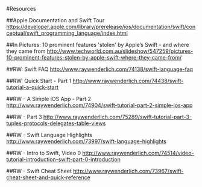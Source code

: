 #Resources

##Apple Documentation and Swift Tour
https://developer.apple.com/library/prerelease/ios/documentation/swift/conceptual/swift_programming_language/index.html


##In Pictures: 10 prominent features 'stolen' by Apple’s Swift - and where they came from
http://www.techworld.com.au/slideshow/547259/pictures-10-prominent-features-stolen-by-apple-swift-where-they-came-from/

##RW: Swift FAQ
http://www.raywenderlich.com/74138/swift-language-faq

##RW: Quick Start - Part 1
http://www.raywenderlich.com/74438/swift-tutorial-a-quick-start

##RW - A Simple iOS App - Part 2
http://www.raywenderlich.com/74904/swift-tutorial-part-2-simple-ios-app

##RW - Part 3
http://www.raywenderlich.com/75289/swift-tutorial-part-3-tuples-protocols-delegates-table-views

##RW - Swift Language Highlights
http://www.raywenderlich.com/73997/swift-language-highlights

##RW - Intro to Swift, Video 0
http://www.raywenderlich.com/74514/video-tutorial-introduction-swift-part-0-introduction

##RW - Swift Cheat Sheet
http://www.raywenderlich.com/73967/swift-cheat-sheet-and-quick-reference



